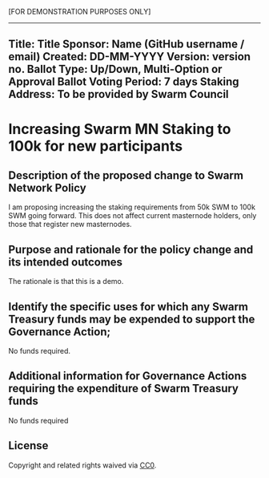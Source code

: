 [FOR DEMONSTRATION PURPOSES ONLY]

---
Title: Title
Sponsor: Name (GitHub username / email)
Created: DD-MM-YYYY
Version: version no.
Ballot Type: Up/Down, Multi-Option or Approval Ballot
Voting Period: 7 days
Staking Address: To be provided by Swarm Council
---

# Increasing Swarm MN Staking to 100k for new participants

## Description of the proposed change to Swarm Network Policy
I am proposing increasing the staking requirements from 50k SWM to 100k SWM going forward.  This does not affect current masternode holders, only those that register new masternodes.
## Purpose and rationale for the policy change and its intended outcomes
The rationale is that this is a demo.
## Identify the specific uses for which any Swarm Treasury funds may be expended to support the Governance Action;
No funds required.
## Additional information for Governance Actions requiring the expenditure of Swarm Treasury funds
No funds required
## License
Copyright and related rights waived via [CC0](https://creativecommons.org/publicdomain/zero/1.0/).
